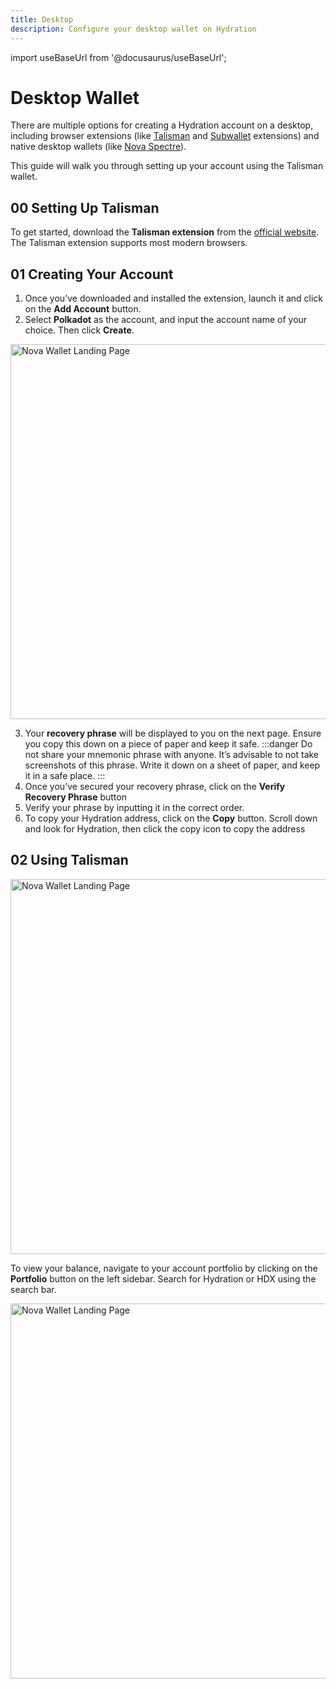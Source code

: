 ```yaml
---
title: Desktop
description: Configure your desktop wallet on Hydration
---
```


import useBaseUrl from '@docusaurus/useBaseUrl';

# Desktop Wallet

There are multiple options for creating a Hydration account on a desktop, including browser extensions (like [Talisman](https://www.talisman.xyz/) and [Subwallet](https://www.subwallet.app/download.html) extensions) and native desktop wallets (like [Nova Spectre](https://novaspektr.io/)).

This guide will walk you through setting up your account using the Talisman wallet.

## 00 Setting Up Talisman
To get started, download the **Talisman extension** from the [official website](https://www.talisman.xyz/). The Talisman extension supports most modern browsers.

## 01 Creating Your Account
1. Once you’ve downloaded and installed the extension, launch it and click on the **Add Account** button.
2. Select **Polkadot** as the account, and input the account name of your choice. Then click **Create**.

<div style={{textAlign: 'center'}}>
  <img alt="Nova Wallet Landing Page" src={useBaseUrl('/howto_wallet_desktop/talisman_desktop.jpg')}
  width="600px" />
</div>

3. Your **recovery phrase** will be displayed to you on the next page. Ensure you copy this down on a piece of paper and keep it safe.
:::danger
Do not share your mnemonic phrase with anyone. It’s advisable to not take screenshots of this phrase. Write it down on a sheet of paper, and keep it in a safe place.
:::
4. Once you’ve secured your recovery phrase, click on the **Verify Recovery Phrase** button
5. Verify your phrase by inputting it in the correct order.
6. To copy your Hydration address, click on the **Copy** button. Scroll down and look for Hydration, then click the copy icon to copy the address

## 02 Using Talisman
<div style={{textAlign: 'center'}}>
  <img alt="Nova Wallet Landing Page" src={useBaseUrl('/howto_wallet_desktop/talisman_copy_address.gif')}
  width="600px" />
</div>

To view your balance, navigate to your account portfolio by clicking on the **Portfolio** button on the left sidebar.  Search for Hydration or HDX using the search bar.

<div style={{textAlign: 'center'}}>
  <img alt="Nova Wallet Landing Page" src={useBaseUrl('/howto_wallet_desktop/talisman_view_balance.jpg')}
  width="600px" />
</div>